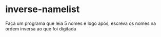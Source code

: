 # inverse-namelist
Faça um programa que leia 5 nomes e logo após, escreva os nomes na ordem inversa ao que foi digitada
